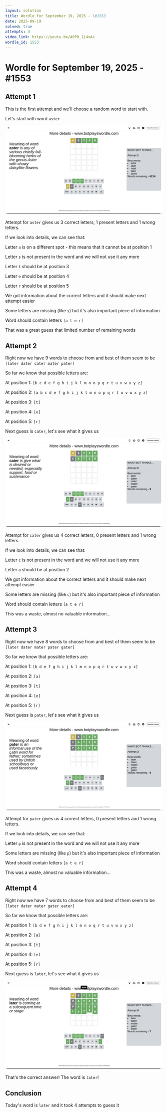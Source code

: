 ```yaml
---
layout: solution
title: Wordle for September 19, 2025 - \#1553
date: 2025-09-19
solved: true
attempts: 4
video_link: https://youtu.be/A0P0_1j4xAc
wordle_id: 1553
---
```


# Wordle for September 19, 2025 - \#1553

## Attempt 1

This is the first attempt and we'll choose a random word to start with.

Let's start with word `aster`

![Attempt 1](2025-09-19/attempt-1.png)

Attempt for `aster` gives us 3 correct letters, 1 present letters and 1 wrong letters.

If we look into details, we can see that:

Letter `a` is on a different spot - this means that it cannot be at position 1

Letter `s` is not present in the word and we will not use it any more

Letter `t` should be at position 3

Letter `e` should be at position 4

Letter `r` should be at position 5

We got information about the correct letters and it should make next attempt easier

Some letters are missing (like `s`) but it's also important piece of information

Word should contain letters `[a t e r]`

That was a great guess that limited number of remaining words



## Attempt 2

Right now we have 9 words to choose from and best of them seem to be `[later dater cater mater pater]`

So far we know that possible letters are:

At position 1: `[b c d e f g h i j k l m n o p q r t u v w x y z]`

At position 2: `[a b c d e f g h i j k l m n o p q r t u v w x y z]`

At position 3: `[t]`

At position 4: `[e]`

At position 5: `[r]`

Next guess is `cater`, let's see what it gives us

![Attempt 2](2025-09-19/attempt-2.png)

Attempt for `cater` gives us 4 correct letters, 0 present letters and 1 wrong letters.

If we look into details, we can see that:

Letter `c` is not present in the word and we will not use it any more

Letter `a` should be at position 2

We got information about the correct letters and it should make next attempt easier

Some letters are missing (like `c`) but it's also important piece of information

Word should contain letters `[a t e r]`

This was a waste, almost no valuable information...



## Attempt 3

Right now we have 8 words to choose from and best of them seem to be `[later dater mater pater gater]`

So far we know that possible letters are:

At position 1: `[b d e f g h i j k l m n o p q r t u v w x y z]`

At position 2: `[a]`

At position 3: `[t]`

At position 4: `[e]`

At position 5: `[r]`

Next guess is `pater`, let's see what it gives us

![Attempt 3](2025-09-19/attempt-3.png)

Attempt for `pater` gives us 4 correct letters, 0 present letters and 1 wrong letters.

If we look into details, we can see that:

Letter `p` is not present in the word and we will not use it any more

Some letters are missing (like `p`) but it's also important piece of information

Word should contain letters `[a t e r]`

This was a waste, almost no valuable information...



## Attempt 4

Right now we have 7 words to choose from and best of them seem to be `[later dater mater gater eater]`

So far we know that possible letters are:

At position 1: `[b d e f g h i j k l m n o q r t u v w x y z]`

At position 2: `[a]`

At position 3: `[t]`

At position 4: `[e]`

At position 5: `[r]`

Next guess is `later`, let's see what it gives us

![Attempt 4](2025-09-19/attempt-4.png)

That's the correct answer! The word is `later`!

## Conclusion

Today's word is `later` and it took 4 attempts to guess it

